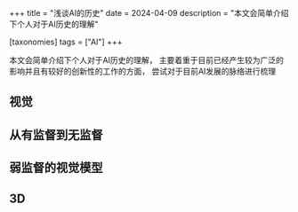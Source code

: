 +++
title = "浅谈AI的历史"
date = 2024-04-09
description = "本文会简单介绍下个人对于AI历史的理解"

[taxonomies]
tags = ["AI"]
+++

本文会简单介绍下个人对于AI历史的理解，
主要着重于目前已经产生较为广泛的影响并且有较好的创新性的工作的方面，
尝试对于目前AI发展的脉络进行梳理

## 视觉


## 从有监督到无监督


## 弱监督的视觉模型


## 3D

